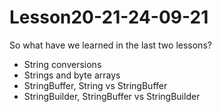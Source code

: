 # Lesson20-21-24-09-21

So what have we learned in the last two lessons?

- String conversions
- Strings and byte arrays
- StringBuffer, String vs StringBuffer
- StringBuilder, StringBuffer vs StringBuilder
